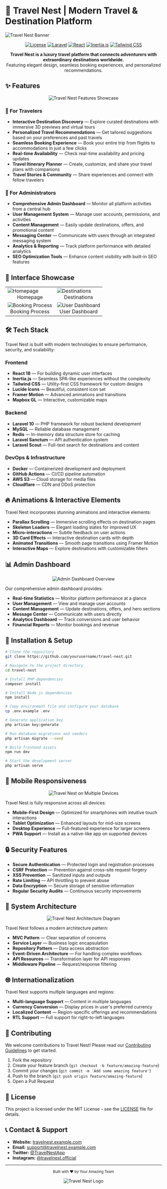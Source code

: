 # 🌴 Travel Nest | Modern Travel & Destination Platform

![Travel Nest Banner](/api/placeholder/1200/400 "Travel Nest - Discover Your Perfect Getaway")

<div align="center">
  
[![License](https://img.shields.io/badge/license-MIT-blue.svg)](LICENSE)
[![Laravel](https://img.shields.io/badge/Laravel-10.x-FF2D20?style=flat&logo=laravel&logoColor=white)](https://laravel.com)
[![React](https://img.shields.io/badge/React-18.x-61DAFB?style=flat&logo=react&logoColor=white)](https://reactjs.org)
[![Inertia.js](https://img.shields.io/badge/Inertia.js-0.11.x-6675E0?style=flat&logo=inertia&logoColor=white)](https://inertiajs.com)
[![Tailwind CSS](https://img.shields.io/badge/Tailwind_CSS-3.3.x-38B2AC?style=flat&logo=tailwind-css&logoColor=white)](https://tailwindcss.com)

</div>

<p align="center">
  <b>Travel Nest is a luxury travel platform that connects adventurers with extraordinary destinations worldwide.</b><br>
  Featuring elegant design, seamless booking experiences, and personalized recommendations.
</p>

## ✨ Features

<div align="center">
  <img src="/api/placeholder/800/450" alt="Travel Nest Features Showcase" />
</div>

### 🌟 For Travelers

- **Interactive Destination Discovery** — Explore curated destinations with immersive 3D previews and virtual tours
- **Personalized Travel Recommendations** — Get tailored suggestions based on your preferences and past travels
- **Seamless Booking Experience** — Book your entire trip from flights to accommodations in just a few clicks
- **Real-time Availability** — Check real-time availability and pricing updates
- **Travel Itinerary Planner** — Create, customize, and share your travel plans with companions
- **Travel Stories & Community** — Share experiences and connect with fellow travelers

### 💼 For Administrators

- **Comprehensive Admin Dashboard** — Monitor all platform activities from a central hub
- **User Management System** — Manage user accounts, permissions, and activities
- **Content Management** — Easily update destinations, offers, and promotional content
- **Messaging Center** — Communicate with users through an integrated messaging system
- **Analytics & Reporting** — Track platform performance with detailed analytics
- **SEO Optimization Tools** — Enhance content visibility with built-in SEO features

## 📱 Interface Showcase

<div align="center">
  <table>
    <tr>
      <td><img src="/api/placeholder/380/250" alt="Homepage" /><br/><center>Homepage</center></td>
      <td><img src="/api/placeholder/380/250" alt="Destinations" /><br/><center>Destinations</center></td>
    </tr>
    <tr>
      <td><img src="/api/placeholder/380/250" alt="Booking Process" /><br/><center>Booking Process</center></td>
      <td><img src="/api/placeholder/380/250" alt="User Dashboard" /><br/><center>User Dashboard</center></td>
    </tr>
  </table>
</div>

## 🛠️ Tech Stack

Travel Nest is built with modern technologies to ensure performance, security, and scalability:

### Frontend
- **React 18** — For building dynamic user interfaces
- **Inertia.js** — Seamless SPA-like experiences without the complexity
- **Tailwind CSS** — Utility-first CSS framework for custom designs
- **Lucide Icons** — Beautiful, consistent icon set
- **Framer Motion** — Advanced animations and transitions
- **Mapbox GL** — Interactive, customizable maps

### Backend
- **Laravel 10** — PHP framework for robust backend development
- **MySQL** — Reliable database management
- **Redis** — In-memory data structure store for caching
- **Laravel Sanctum** — API authentication system
- **Laravel Scout** — Full-text search for destinations and content

### DevOps & Infrastructure
- **Docker** — Containerized development and deployment
- **GitHub Actions** — CI/CD pipeline automation
- **AWS S3** — Cloud storage for media files
- **Cloudflare** — CDN and DDoS protection

## 🔥 Animations & Interactive Elements

Travel Nest incorporates stunning animations and interactive elements:

- **Parallax Scrolling** — Immersive scrolling effects on destination pages
- **Skeleton Loaders** — Elegant loading states for improved UX
- **Micro-interactions** — Subtle feedback on user actions
- **3D Card Effects** — Interactive destination cards with depth
- **Animated Transitions** — Smooth page transitions using Framer Motion
- **Interactive Maps** — Explore destinations with customizable filters

## 📊 Admin Dashboard

<div align="center">
  <img src="/api/placeholder/800/400" alt="Admin Dashboard Overview" />
</div>

Our comprehensive admin dashboard provides:

- **Real-time Statistics** — Monitor platform performance at a glance
- **User Management** — View and manage user accounts
- **Content Management** — Update destinations, offers, and hero sections
- **Message Center** — Communicate with users directly
- **Analytics Dashboard** — Track conversions and user behavior
- **Financial Reports** — Monitor bookings and revenue

## 🚀 Installation & Setup

```bash
# Clone the repository
git clone https://github.com/yourusername/travel-nest.git

# Navigate to the project directory
cd travel-nest

# Install PHP dependencies
composer install

# Install Node.js dependencies
npm install

# Copy environment file and configure your database
cp .env.example .env

# Generate application key
php artisan key:generate

# Run database migrations and seeders
php artisan migrate --seed

# Build frontend assets
npm run dev

# Start the development server
php artisan serve
```

## 📱 Mobile Responsiveness

<div align="center">
  <img src="/api/placeholder/800/400" alt="Travel Nest on Multiple Devices" />
</div>

Travel Nest is fully responsive across all devices:

- **Mobile-First Design** — Optimized for smartphones with intuitive touch interactions
- **Tablet Optimization** — Enhanced layouts for mid-size screens
- **Desktop Experience** — Full-featured experience for larger screens
- **PWA Support** — Install as a native-like app on supported devices

## 🔒 Security Features

- **Secure Authentication** — Protected login and registration processes
- **CSRF Protection** — Prevention against cross-site request forgery
- **XSS Prevention** — Sanitized inputs and outputs
- **Rate Limiting** — API throttling to prevent abuse
- **Data Encryption** — Secure storage of sensitive information
- **Regular Security Audits** — Continuous security improvements

## 🧩 System Architecture

<div align="center">
  <img src="/api/placeholder/800/500" alt="Travel Nest Architecture Diagram" />
</div>

Travel Nest follows a modern architecture pattern:

- **MVC Pattern** — Clear separation of concerns
- **Service Layer** — Business logic encapsulation
- **Repository Pattern** — Data access abstraction
- **Event-Driven Architecture** — For handling complex workflows
- **API Resources** — Transformation layer for API responses
- **Middleware Pipeline** — Request/response filtering

## 🌐 Internationalization

Travel Nest supports multiple languages and regions:

- **Multi-language Support** — Content in multiple languages
- **Currency Conversion** — Display prices in user's preferred currency
- **Localized Content** — Region-specific offerings and recommendations
- **RTL Support** — Full support for right-to-left languages

## 🤝 Contributing

We welcome contributions to Travel Nest! Please read our [Contributing Guidelines](CONTRIBUTING.md) to get started.

1. Fork the repository
2. Create your feature branch (`git checkout -b feature/amazing-feature`)
3. Commit your changes (`git commit -m 'Add some amazing feature'`)
4. Push to the branch (`git push origin feature/amazing-feature`)
5. Open a Pull Request

## 📜 License

This project is licensed under the MIT License - see the [LICENSE](LICENSE) file for details.

## 📞 Contact & Support

- **Website:** [travelnest.example.com](https://travelnest.example.com)
- **Email:** support@travelnest.example.com
- **Twitter:** [@TravelNestApp](https://twitter.com/TravelNestApp)
- **Instagram:** [@travelnest.official](https://instagram.com/travelnest.official)

---

<div align="center">
  <p>
    <sub>Built with ❤️ by Your Amazing Team</sub>
  </p>
  
  <img src="/api/placeholder/120/120" alt="Travel Nest Logo" />
</div>

